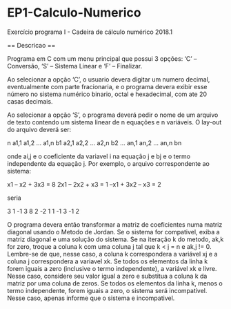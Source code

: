 # EP1-Calculo-Numerico
Exercício programa I - Cadeira de cálculo numérico 2018.1

 == Descricao ==
 
Programa em C com um menu principal que possui 3 opções: ‘C’ – Conversão, ‘S’ – Sistema Linear e ‘F’ – Finalizar.
 
 Ao selecionar a opção ‘C’, o usuario devera digitar um numero decimal, eventualmente com parte fracionaria, e o programa devera exibir esse número no sistema numérico binario, octal e hexadecimal, com ate 20 casas decimais.
 
 Ao selecionar a opção ‘S’, o programa deverá pedir o nome de um arquivo de texto contendo um sistema linear de n equações e n variáveis. O lay-out do arquivo deverá ser:
 
 n
 a1,1 a1,2 ... a1,n b1
 a2,1 a2,2 ... a2,n b2
 ...
 an,1 an,2 ... an,n bn
 
 onde ai,j e o coeficiente da variavel i na equação j e bj e o termo independente da equação j. Por exemplo, o arquivo correspondente ao sistema:
 
 x1 –  x2 + 3x3 =  8
 2x1 – 2x2 +  x3 =  1
 –x1 + 3x2 –  x3 =  2
 
 seria
 
 3
 1 -1  3  8
 2 -2  1  1
 -1  3 -1  2
 
 O programa devera então transformar a matriz de coeficientes numa matriz diagonal usando o Metodo de Jordan. Se o sistema for compativel, exiba a matriz diagonal e uma solução do sistema.
 Se na iteração k do metodo, ak,k for zero, troque a coluna k com uma coluna j tal que k < j = n e ak,j != 0. Lembre-se de que, nesse caso, a coluna k correspondera a variável xj e a coluna j correspondera a variavel xk.
    Se todos os elementos da linha k forem iguais a zero (inclusive o termo independente), a variável xk e livre. Nesse caso, considere seu valor igual a zero e substitua a coluna k da matriz por uma coluna de zeros.
  Se todos os elementos da linha k, menos o termo independente, forem iguais a zero, o sistema será incompatível. Nesse caso, apenas informe que o sistema e incompativel.
